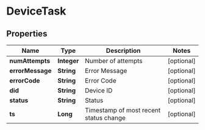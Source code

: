 
# DeviceTask

## Properties
Name | Type | Description | Notes
------------ | ------------- | ------------- | -------------
**numAttempts** | **Integer** | Number of attempts |  [optional]
**errorMessage** | **String** | Error Message |  [optional]
**errorCode** | **String** | Error Code |  [optional]
**did** | **String** | Device ID |  [optional]
**status** | **String** | Status |  [optional]
**ts** | **Long** | Timestamp of most recent status change |  [optional]



